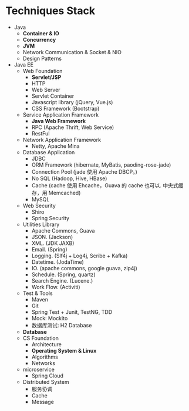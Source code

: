 # Techniques Stack



- Java
  - **Container & IO**
  - **Concurrency**
  - **JVM**
  - Network Communication & Socket & NIO
  - Design Patterns
- Java EE
  - Web Foundation
    - **Servlet/JSP**
    - HTTP
    - Web Server 
    - Servlet Container
    - Javascript library (jQuery, Vue.js)
    - CSS Framework (Bootstrap)
  - Service Application Framework
    - **Java Web Framework**
    - RPC (Apache Thrift, Web Service)
    - RestFul
  - Network Application Framework
    - Netty, Apache Mina
  - Database Application
    - JDBC
    - ORM Framework (hibernate, MyBatis, paoding-rose-jade)
    - Connection Pool (jade 使用 Apache DBCP。)
    - No SQL (Hadoop, Hive, HBase)
    - Cache (cache 使用 Ehcache，Guava 的 cache 也可以. 中央式缓存，用 Memcached)
    - MySQL
  - Web Security
    - Shiro 
    - Spring Security
  - Utilities Library
    - Apache Commons, Guava
    - JSON. (Jackson)
    - XML. (JDK JAXB)
    - Email. (Spring)
    - Logging. (Slf4j + Log4j, Scribe + Kafka)
    - Datetime. (JodaTime)
    - IO. (apache commons, google guava, zip4j)
    - Schedule. (Spring, quartz)
    - Search Engine. (Lucene.)
    - Work Flow. (Activiti)
  - Test & Tools
    - Maven 
    - Git
    - Spring Test + Junit, TestNG, TDD
    - Mock: Mockito 
    - 数据库测试: H2 Database
  - **Database**
  - CS Foundation
    - Architecture
    - **Operating System & Linux**
    - Algorithms
    - Networks
  - microservice
    - Spring Cloud
  - Distributed System
    - 服务协调
    - Cache
    - Message